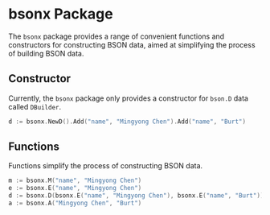 # bsonx Package
The `bsonx` package provides a range of convenient functions and constructors for constructing BSON data, aimed at simplifying the process of building BSON data.

## Constructor
Currently, the `bsonx` package only provides a constructor for `bson.D` data called `DBuilder`.
```go
d := bsonx.NewD().Add("name", "Mingyong Chen").Add("name", "Burt")
```

## Functions
Functions simplify the process of constructing BSON data.
```go
m := bsonx.M("name", "Mingyong Chen")
e := bsonx.E("name", "Mingyong Chen")
d := bsonx.D(bsonx.E("name", "Mingyong Chen"), bsonx.E("name", "Burt"))
a := bsonx.A("Mingyong Chen", "Burt")
```